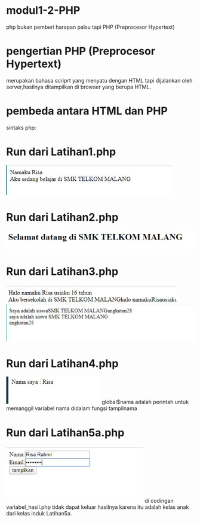 # modul1-2-PHP
php bukan pemberi harapan palsu tapi PHP (Preprocesor Hypertext)
# pengertian PHP (Preprocesor Hypertext)
merupakan bahasa scriprt yang menyatu dengan HTML tapi dijalankan oleh server,hasilnya ditampilkan di browser yang berupa HTML.

# pembeda antara HTML dan PHP </b>
sintaks php:
# Run dari Latihan1.php
![Alt Text](https://github.com/nurisarahmi28/modul1-2-PHP/blob/master/mod1.Lat1.JPG)
# Run dari Latihan2.php
![Alt Text](https://github.com/nurisarahmi28/modul1-2-PHP/blob/master/Lat2.JPG)
# Run dari Latihan3.php
![Alt Text](https://github.com/nurisarahmi28/modul1-2-PHP/blob/master/Lat3.JPG)
![Alt Text](https://github.com/nurisarahmi28/modul1-2-PHP/blob/master/Lat3a.JPG)
# Run dari Latihan4.php
![Alt Text](https://github.com/nurisarahmi28/modul1-2-PHP/blob/master/Lat4.JPG)
global$nama adalah perintah untuk memanggil variabel nama didalam fungsi tampilnama
# Run dari Latihan5a.php
![Alt Text](https://github.com/nurisarahmi28/modul1-2-PHP/blob/master/Lat5a.JPG)
di codingan variabel_hasil.php tidak dapat keluar hasilnya karena itu adalah kelas anak dari kelas induk Latihan5a.
